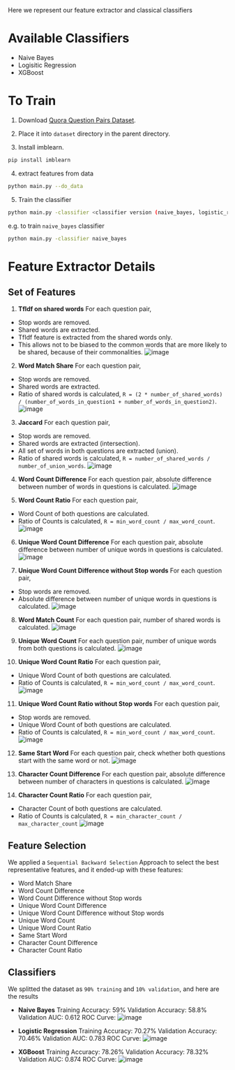 Here we represent our feature extractor and classical classifiers

# Available Classifiers
- Naive Bayes
- Logisitic Regression
- XGBoost

# To Train 

1. Download [Quora Question Pairs Dataset](https://www.kaggle.com/c/quora-question-pairs/data?select=train.csv.zip).
2. Place it into `dataset` directory in the parent directory.

3. Install imblearn.
```bash
pip install imblearn
```
4. extract features from data
```bash
python main.py --do_data
```
5. Train the classifier
```bash
python main.py -classifier <classifier version (naive_bayes, logistic_regression, xgboost)>
```

e.g. to train `naive_bayes` classifier
```bash
python main.py -classifier naive_bayes
```

# Feature Extractor Details
## Set of Features
1. **TfIdf on shared words**
For each question pair,
- Stop words are removed.
- Shared words are extracted.
- TfIdf feature is extracted from the shared words only.
- This allows not to be biased to the common words that are more likely to be shared, because of their commonalities.
![image](https://drive.google.com/uc?export=view&id=1gx48hlaADSsPx-Jl9MjQmbCSWgWPZaz8)

2. **Word Match Share**
For each question pair,
- Stop words are removed.
- Shared words are extracted.
- Ratio of shared words is calculated, `R = (2 * number_of_shared_words) / (number_of_words_in_question1 + number_of_words_in_question2)`.
![image](https://drive.google.com/uc?export=view&id=127Xys73ZdB0SWhokczYCEol0GxJThqGz)

3. **Jaccard**
For each question pair,
- Stop words are removed.
- Shared words are extracted (intersection).
- All set of words in both questions are extracted (union).
- Ratio of shared words is calculated, `R = number_of_shared_words / number_of_union_words`.
![image](https://drive.google.com/uc?export=view&id=1lLO5KXfCTbNX4XbHeAUWGqjBMrZcfhIn)

4. **Word Count Difference**
For each question pair, absolute difference between number of words in questions is calculated.
![image](https://drive.google.com/uc?export=view&id=1pNv1I1ps4ATnFpmFe6-S2iwmSQWNIU5j)

5. **Word Count Ratio**
For each question pair,
- Word Count of both questions are calculated.
- Ratio of Counts is calculated, `R = min_word_count / max_word_count`.
![image](https://drive.google.com/uc?export=view&id=15sLwKbHN-cfSo_NfX2OaMCsH8XIpZuJW)

6. **Unique Word Count Difference**
For each question pair, absolute difference between number of unique words in questions is calculated.
![image](https://drive.google.com/uc?export=view&id=11e6IIEPH6L3cJDF7-banCdtwSGy_uUc9)

7. **Unique Word Count Difference without Stop words**
For each question pair, 
- Stop words are removed.
- Absolute difference between number of unique words in questions is calculated.
![image](https://drive.google.com/uc?export=view&id=13E00J3Lt7DjEAhgkgHbia00vQH29u39v)

8. **Word Match Count**
For each question pair, number of shared words is calculated.
![image](https://drive.google.com/uc?export=view&id=1dFLtL3fejd9ND3QQLAH4p1dXdap02Bpy)

9. **Unique Word Count**
For each question pair, number of unique words from both questions is calculated.
![image](https://drive.google.com/uc?export=view&id=1K02a3R0tYjEEVSKLYcOJjOZVnqIP8wek)

<!-- 8. **Unique Word Count without Stop words**
For each question pair,
- Stop words are removed.
- Number of unique words from both questions is calculated. -->

10. **Unique Word Count Ratio**
For each question pair,
- Unique Word Count of both questions are calculated.
- Ratio of Counts is calculated, `R = min_word_count / max_word_count`.
![image](https://drive.google.com/uc?export=view&id=1fL5fvuGzKmP6SewcG2I1ImEtHSsrpqV7)

11. **Unique Word Count Ratio without Stop words**
For each question pair,
- Stop words are removed.
- Unique Word Count of both questions are calculated.
- Ratio of Counts is calculated, `R = min_word_count / max_word_count`.
![image](https://drive.google.com/uc?export=view&id=1sP51ncq1yzsM43Z22YyI9VyDPXnWA2TX)

12. **Same Start Word**
For each question pair, check whether both questions start with the same word or not.
![image](https://drive.google.com/uc?export=view&id=19txbI6LzkOfGT0L89clMJ8e4xh7Xfzzo)

13. **Character Count Difference**
For each question pair, absolute difference between number of characters in questions is calculated.
![image](https://drive.google.com/uc?export=view&id=1YpkILB_40RzS1TMCQzvbIq5tbc7jdm8i)

14. **Character Count Ratio**
For each question pair,
- Character Count of both questions are calculated.
- Ratio of Counts is calculated, `R = min_character_count / max_character_count`
![image](https://drive.google.com/uc?export=view&id=1HhknoHcix9hwSqXwqQe-Z8P2VJReP4pv)


## Feature Selection
We applied a `Sequential Backward Selection` Approach to select the best representative features, and it ended-up with these features:
- Word Match Share
- Word Count Difference
- Word Count Difference without Stop words
- Unique Word Count Difference
- Unique Word Count Difference without Stop words
- Unique Word Count
- Unique Word Count Ratio
- Same Start Word
- Character Count Difference
- Character Count Ratio


## Classifiers
We splitted the dataset as `90% training` and `10% validation`, and here are the results
- **Naive Bayes**
Training Accuracy: 59%
Validation Accuracy: 58.8%
Validation AUC: 0.612
ROC Curve:
![image](https://drive.google.com/uc?export=view&id=1qTjlJ4mFZwLCnEX12Uj5NetJRR8NjkLk)

- **Logistic Regression**
Training Accuracy: 70.27%
Validation Accuracy: 70.46%
Validation AUC: 0.783
ROC Curve:
![image](https://drive.google.com/uc?export=view&id=1AKCw3SLTTqNAPcdxORVm7MdxpzEWVvRM)

- **XGBoost**
Training Accuracy: 78.26%
Validation Accuracy: 78.32%
Validation AUC: 0.874
ROC Curve:
![image](https://drive.google.com/uc?export=view&id=19l2w2mZ3k2UcLD9heGJLgRPq9kRQ-uAM)
